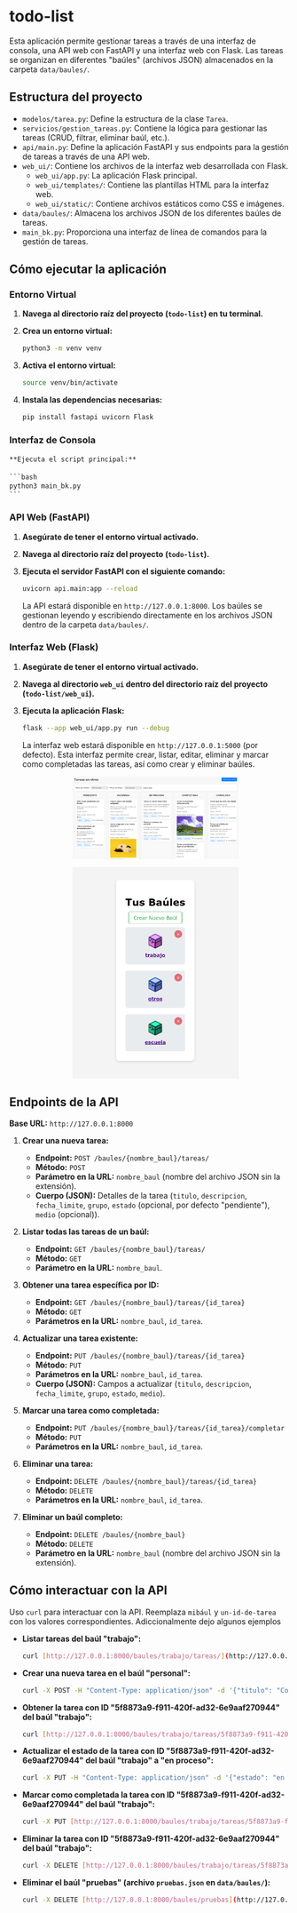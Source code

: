 # todo-list

Esta aplicación permite gestionar tareas a través de una interfaz de consola, una API web con FastAPI y una interfaz web con Flask.
Las tareas se organizan en diferentes "baúles" (archivos JSON) almacenados en la carpeta `data/baules/`.

## Estructura del proyecto
* `modelos/tarea.py`: Define la estructura de la clase `Tarea`.
* `servicios/gestion_tareas.py`: Contiene la lógica para gestionar las tareas (CRUD, filtrar, eliminar baúl, etc.).
* `api/main.py`: Define la aplicación FastAPI y sus endpoints para la gestión de tareas a través de una API web.
* `web_ui/`: Contiene los archivos de la interfaz web desarrollada con Flask.
    * `web_ui/app.py`: La aplicación Flask principal.
    * `web_ui/templates/`: Contiene las plantillas HTML para la interfaz web.
    * `web_ui/static/`: Contiene archivos estáticos como CSS e imágenes.
* `data/baules/`: Almacena los archivos JSON de los diferentes baúles de tareas.
* `main_bk.py`: Proporciona una interfaz de línea de comandos para la gestión de tareas.

## Cómo ejecutar la aplicación

### Entorno Virtual 

1.  **Navega al directorio raíz del proyecto (`todo-list`) en tu terminal.**
2.  **Crea un entorno virtual:**

    ```bash
    python3 -m venv venv
    ```

3.  **Activa el entorno virtual:**

    ```bash
    source venv/bin/activate
    ```

4.  **Instala las dependencias necesarias:**

    ```bash
    pip install fastapi uvicorn Flask
    ```

### Interfaz de Consola

    **Ejecuta el script principal:**

    ```bash
    python3 main_bk.py
    ```

### API Web (FastAPI)

1.  **Asegúrate de tener el entorno virtual activado.**
2.  **Navega al directorio raíz del proyecto (`todo-list`).**
3.  **Ejecuta el servidor FastAPI con el siguiente comando:**

    ```bash
    uvicorn api.main:app --reload
    ```

    La API estará disponible en `http://127.0.0.1:8000`. Los baúles se gestionan leyendo y escribiendo directamente en los archivos JSON dentro de la carpeta `data/baules/`.

### Interfaz Web (Flask)

1.  **Asegúrate de tener el entorno virtual activado.**
2.  **Navega al directorio `web_ui` dentro del directorio raíz del proyecto (`todo-list/web_ui`).**
3.  **Ejecuta la aplicación Flask:**

    ```bash
    flask --app web_ui/app.py run --debug
    ```

    La interfaz web estará disponible en `http://127.0.0.1:5000` (por defecto). Esta interfaz permite crear, listar, editar, eliminar y marcar como completadas las tareas, así como crear y eliminar baúles.
    
	<p align="center">
	  <img src="data/img/TAREAS.png" alt="TAREAS" width="300" style="display: block; margin-left: auto; margin-right: auto;">
	</p>
	<p align="center">
	  <img src="data/img/BAUL.png" alt="BAUL" width="300" style="display: block; margin-left: auto; margin-right: auto;">
	</p>

## Endpoints de la API

**Base URL:** `http://127.0.0.1:8000`

1.  **Crear una nueva tarea:**
    * **Endpoint:** `POST /baules/{nombre_baul}/tareas/`
    * **Método:** `POST`
    * **Parámetro en la URL:** `nombre_baul` (nombre del archivo JSON sin la extensión).
    * **Cuerpo (JSON):** Detalles de la tarea (`titulo`, `descripcion`, `fecha_limite`, `grupo`, `estado` (opcional, por defecto "pendiente"), `medio` (opcional)).

2.  **Listar todas las tareas de un baúl:**
    * **Endpoint:** `GET /baules/{nombre_baul}/tareas/`
    * **Método:** `GET`
    * **Parámetro en la URL:** `nombre_baul`.

3.  **Obtener una tarea específica por ID:**
    * **Endpoint:** `GET /baules/{nombre_baul}/tareas/{id_tarea}`
    * **Método:** `GET`
    * **Parámetros en la URL:** `nombre_baul`, `id_tarea`.

4.  **Actualizar una tarea existente:**
    * **Endpoint:** `PUT /baules/{nombre_baul}/tareas/{id_tarea}`
    * **Método:** `PUT`
    * **Parámetros en la URL:** `nombre_baul`, `id_tarea`.
    * **Cuerpo (JSON):** Campos a actualizar (`titulo`, `descripcion`, `fecha_limite`, `grupo`, `estado`, `medio`).

5.  **Marcar una tarea como completada:**
    * **Endpoint:** `PUT /baules/{nombre_baul}/tareas/{id_tarea}/completar`
    * **Método:** `PUT`
    * **Parámetros en la URL:** `nombre_baul`, `id_tarea`.

6.  **Eliminar una tarea:**
    * **Endpoint:** `DELETE /baules/{nombre_baul}/tareas/{id_tarea}`
    * **Método:** `DELETE`
    * **Parámetros en la URL:** `nombre_baul`, `id_tarea`.

7.  **Eliminar un baúl completo:**
    * **Endpoint:** `DELETE /baules/{nombre_baul}`
    * **Método:** `DELETE`
    * **Parámetro en la URL:** `nombre_baul` (nombre del archivo JSON sin la extensión).

## Cómo interactuar con la API

Uso `curl` para interactuar con la API. Reemplaza `mibául` y `un-id-de-tarea` con los valores correspondientes.
Adiccionalmente dejo algunos ejemplos

* **Listar tareas del baúl "trabajo":**
    ```bash
    curl [http://127.0.0.1:8000/baules/trabajo/tareas/](http://127.0.0.1:8000/baules/trabajo/tareas/)
    ```

* **Crear una nueva tarea en el baúl "personal":**
    ```bash
    curl -X POST -H "Content-Type: application/json" -d '{"titulo": "Comprar leche", "descripcion": "Ir al supermercado", "fecha_limite": "2025-04-15", "grupo": "hogar", "estado": "pendiente"}' [http://127.0.0.1:8000/baules/personal/tareas/](http://127.0.0.1:8000/baules/personal/tareas/)
    ```

* **Obtener la tarea con ID "5f8873a9-f911-420f-ad32-6e9aaf270944" del baúl "trabajo":**
    ```bash
    curl [http://127.0.0.1:8000/baules/trabajo/tareas/5f8873a9-f911-420f-ad32-6e9aaf270944](http://127.0.0.1:8000/baules/trabajo/tareas/5f8873a9-f911-420f-ad32-6e9aaf270944)
    ```

* **Actualizar el estado de la tarea con ID "5f8873a9-f911-420f-ad32-6e9aaf270944" del baúl "trabajo" a "en proceso":**
    ```bash
    curl -X PUT -H "Content-Type: application/json" -d '{"estado": "en proceso"}' [http://127.0.0.1:8000/baules/trabajo/tareas/5f8873a9-f911-420f-ad32-6e9aaf270944](http://127.0.0.1:8000/baules/trabajo/tareas/5f8873a9-f911-420f-ad32-6e9aaf270944)
    ```

* **Marcar como completada la tarea con ID "5f8873a9-f911-420f-ad32-6e9aaf270944" del baúl "trabajo":**
    ```bash
    curl -X PUT [http://127.0.0.1:8000/baules/trabajo/tareas/5f8873a9-f911-420f-ad32-6e9aaf270944/completar](http://127.0.0.1:8000/baules/trabajo/tareas/5f8873a9-f911-420f-ad32-6e9aaf270944/completar)
    ```

* **Eliminar la tarea con ID "5f8873a9-f911-420f-ad32-6e9aaf270944" del baúl "trabajo":**
    ```bash
    curl -X DELETE [http://127.0.0.1:8000/baules/trabajo/tareas/5f8873a9-f911-420f-ad32-6e9aaf270944](http://127.0.0.1:8000/baules/trabajo/tareas/5f8873a9-f911-420f-ad32-6e9aaf270944)
    ```

* **Eliminar el baúl "pruebas" (archivo `pruebas.json` en `data/baules/`):**
    ```bash
    curl -X DELETE [http://127.0.0.1:8000/baules/pruebas](http://127.0.0.1:8000/baules/pruebas)
    ```
